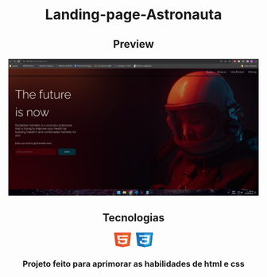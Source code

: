 
<h1 align="center" > Landing-page-Astronauta </h1>

<h2 align="center">Preview</h2>

<div align="center">
 <img src='https://github.com/GustavoMoraes22/Landing-page-Astronauta/blob/main/assets/Projeto.png?raw=true'>
</div>

<h2 align="center">Tecnologias</h2>
<div align="center">
  <img align="center" alt="Gustavo-HTML" height="30" width="40" src="https://raw.githubusercontent.com/devicons/devicon/master/icons/html5/html5-original.svg">
  <img align="center" alt="Gustavo-CSS" height="30" width="40" src="https://raw.githubusercontent.com/devicons/devicon/master/icons/css3/css3-original.svg">
</div>

<h3 align="center" >Projeto feito para aprimorar as habilidades de html e css</h3>
